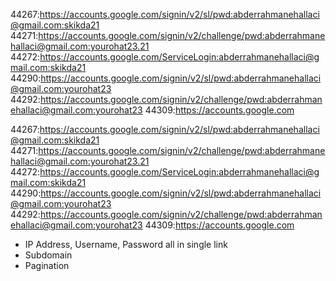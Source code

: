 44267:https://accounts.google.com/signin/v2/sl/pwd:abderrahmanehallaci@gmail.com:skikda21 
44271:https://accounts.google.com/signin/v2/challenge/pwd:abderrahmanehallaci@gmail.com:yourohat23.21 
44272:https://accounts.google.com/ServiceLogin:abderrahmanehallaci@gmail.com:skikda21 
44290:https://accounts.google.com/signin/v2/sl/pwd:abderrahmanehallaci@gmail.com:yourohat23 
44292:https://accounts.google.com/signin/v2/challenge/pwd:abderrahmanehallaci@gmail.com:yourohat23 
44309:https://accounts.google.com

44267:https://accounts.google.com/signin/v2/sl/pwd:abderrahmanehallaci@gmail.com:skikda21 
44271:https://accounts.google.com/signin/v2/challenge/pwd:abderrahmanehallaci@gmail.com:yourohat23.21 
44272:https://accounts.google.com/ServiceLogin:abderrahmanehallaci@gmail.com:skikda21 
44290:https://accounts.google.com/signin/v2/sl/pwd:abderrahmanehallaci@gmail.com:yourohat23 
44292:https://accounts.google.com/signin/v2/challenge/pwd:abderrahmanehallaci@gmail.com:yourohat23 
44309:https://accounts.google.com


- IP Address, Username, Password all in single link
- Subdomain
- Pagination